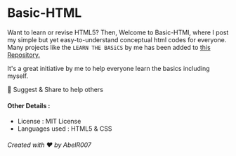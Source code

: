 # Basic-HTML

Want to learn or revise HTML5?
Then, Welcome to Basic-HTMl, where I post my simple but yet easy-to-understand conceptual html codes for everyone.
Many projects like the `LEARN THE BASiCS` by me has been added to [this Repository.](https://github.com/AbelR007/Basic-Python)

It's a great initiative by me to help everyone learn the basics including myself.

🔗 Suggest & Share to help others

#### Other Details :
- License : MIT License
- Languages used : HTML5 & CSS

###### Created with ❤️ by AbelR007
